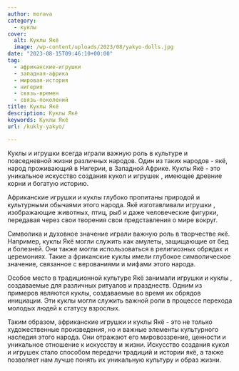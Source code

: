 ```yaml
---
author: morava
category:
  - куклы
cover:
  alt: Куклы Якё
  image: /wp-content/uploads/2023/08/yakyo-dolls.jpg
date: "2023-08-15T09:46:10+00:00"
tag:
  - африканские-игрушки
  - западная-африка
  - мировая-история
  - нигерия
  - связь-времен
  - связь-поколений
title: Куклы Якё
description: Куклы Якё
keywords: Куклы Якё
url: /kukly-yakyo/

---
```

Куклы и игрушки всегда играли важную роль в культуре и повседневной жизни различных народов. Один из таких народов \- якё, народ проживающий в Нигерии, в Западной Африке. Куклы Якё \- это уникальное искусство создания кукол и игрушек , имеющее древние корни и богатую историю.

Африканские игрушки и куклы глубоко пропитаны природой и культурными обычаями этого народа. Якё изготавливали игрушки , изображающие животных, птиц, рыб и даже человеческие фигурки, передавая через свои творения свои представления о мире вокруг.

Символика и духовное значение играли важную роль в творчестве якё. Например, куклы Якё могли служить как амулеты, защищающие от бед и болезней. Они также могли использоваться в религиозных обрядах и церемониях. Такие а фриканские куклы имели глубокое символическое значение, связанное с верованиями и мифами этого народа.

Особое место в традиционной культуре Якё занимали игрушки и куклы , создаваемые для различных ритуалов и празднеств. Одним из примеров являются куклы, создаваемые во время их обрядов инициации. Эти куклы могли служить важной роли в процессе перехода молодых людей к статусу взрослых.

Таким образом, африканские игрушки и куклы Якё \- это не только художественные произведения, но и важные элементы культурного наследия этого народа. Они отражают его мировоззрение, ценности и уникальное отношение к искусству и жизни. Искусство создания кукол и игрушек стало способом передачи традиций и истории якё, а также позволяет нам лучше понять их уникальную культуру и образ жизни.
